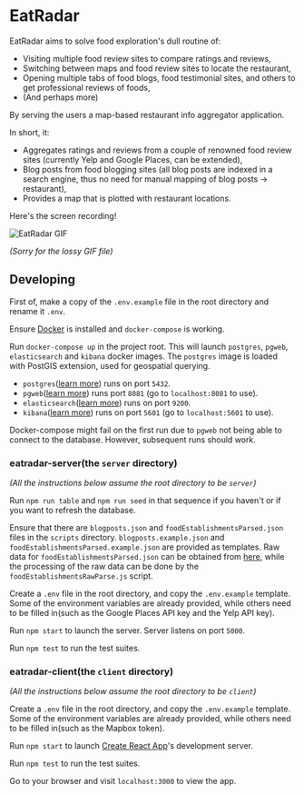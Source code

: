 # EatRadar

EatRadar aims to solve food exploration's dull routine of:

- Visiting multiple food review sites to compare ratings and reviews,
- Switching between maps and food review sites to locate the restaurant,
- Opening multiple tabs of food blogs, food testimonial sites, and others to get professional reviews of foods,
- (And perhaps more)

By serving the users a map-based restaurant info aggregator application.

In short, it:
- Aggregates ratings and reviews from a couple of renowned food review sites (currently Yelp and Google Places, can be extended),
- Blog posts from food blogging sites (all blog posts are indexed in a search engine, thus no need for manual mapping of blog posts -> restaurant),
- Provides a map that is plotted with restaurant locations.

Here's the screen recording!

![EatRadar GIF](eatradar.gif)

*(Sorry for the lossy GIF file)*

## Developing

First of, make a copy of the `.env.example` file in the root directory and rename it `.env`.

Ensure [Docker](https://www.docker.com/get-started) is installed and `docker-compose` is working.

Run `docker-compose up` in the project root. This will launch `postgres`, `pgweb`, `elasticsearch` and `kibana`
docker images. The `postgres` image is loaded with PostGIS extension, used for geospatial querying.

- `postgres`([learn more](https://www.postgresql.org/docs/)) runs on port `5432`.
- `pgweb`([learn more](https://github.com/sosedoff/pgweb)) runs port `8081` (go to `localhost:8081` to use).
- `elasticsearch`([learn more](https://www.elastic.co/guide/en/elasticsearch/reference/current/getting-started.html)) runs on port `9200`.
- `kibana`([learn more](https://www.elastic.co/guide/en/kibana/current/getting-started.html)) runs on port `5601` (go to `localhost:5601` to use).

Docker-compose might fail on the first run due to `pgweb` not being able to connect to the database. However, subsequent runs should work.

### eatradar-server(the `server` directory)

*(All the instructions below assume the root directory to be `server`)*

Run `npm run table` and `npm run seed` in that sequence if you haven't or if you want to refresh the database.

Ensure that there are `blogposts.json` and `foodEstablishmentsParsed.json` files in the `scripts` directory.
`blogposts.example.json` and `foodEstablishmentsParsed.example.json` are provided as templates.
Raw data for `foodEstablishmentsParsed.json` can be obtained from [here](https://data.gov.sg/dataset/eating-establishments),
while the processing of the raw data can be done by the `foodEstablishmentsRawParse.js` script.

Create a `.env` file in the root directory, and copy the `.env.example` template.
Some of the environment variables are already provided, while others need to be filled in(such as the Google Places API key and the Yelp API key).

Run `npm start` to launch the server. Server listens on port `5000`.

Run `npm test` to run the test suites.

### eatradar-client(the `client` directory)

*(All the instructions below assume the root directory to be `client`)*

Create a `.env` file in the root directory, and copy the `.env.example` template.
Some of the environment variables are already provided, while others need to be filled in(such as the Mapbox token).

Run `npm start` to launch [Create React App](https://facebook.github.io/create-react-app/docs/getting-started)'s development server.

Run `npm test` to run the test suites.

Go to your browser and visit `localhost:3000` to view the app.
